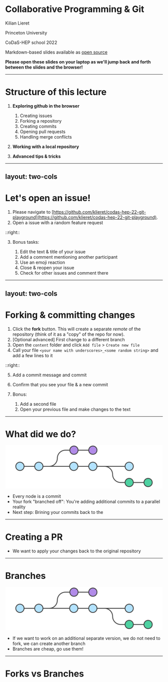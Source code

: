 # **Collaborative Programming & Git**

Kilian Lieret

Princeton University

CoDaS-HEP school 2022

Markdown-based slides available as [open source](https://github.com/klieret/collaborative-programming-github)

**Please open these slides on your laptop as we'll jump back and forth between the slides and the browser!**

---

# Structure of this lecture

1. **Exploring github in the browser**
  
   1. Creating issues
   2. Forking a repository
   3. Creating commits
   4. Opening pull requests
   5. Handling merge conflicts

2. **Working with a local repository**

3. **Advanced tips & tricks**

---
layout: two-cols
---

# Let's open an issue!



1. Please navigate to [https://github.com/klieret/codas-hep-22-git-playground](https://github.com/klieret/codas-hep-22-git-playground).
2. Open a issue with a random feature request

::right::


3. Bonus tasks:
   
   1. Edit the text & title of your issue
   2. Add a comment mentioning another participant
   3. Use an emoji reaction
   4. Close & reopen your issue
   5. Check for other issues and comment there

---
layout: two-cols
---


# Forking & committing changes

1. Click the **fork** button. This will create a separate *remote* of the repository (think of it as a "copy" of the repo for now).
2. [Optional advanced] First change to a different branch
3. Open the `content` folder and click `Add file` > `Create new file`
4. Call your file `<your name with underscores>_<some random string>` and add a few lines to it

::right::

5. Add a commit message and commit
6. Confirm that you see your file & a new commit
7. Bonus:
   
   1. Add a second file
   2. Open your previous file and make changes to the text

---

# What did we do?

![](assets/feature.svg)

* Every node is a commit
* Your fork "branched off": You're adding additional commits to a parallel reality
* Next step: Brining your commits back to the 

---

# Creating a PR

* We want to apply your changes back to the original repository

---

# Branches

![](assets/feature.svg)

* If we want to work on an additional separate version, we do not need to fork, we can create another branch
* Branches are cheap, go use them!

---

# Forks vs Branches